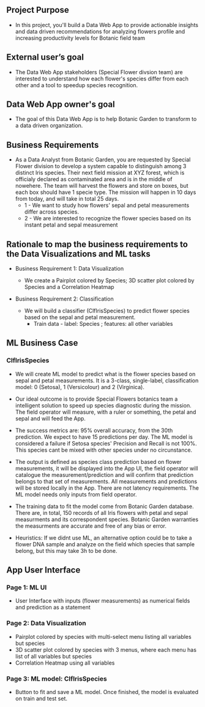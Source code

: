 ## Project Purpose
* In this project, you'll build a Data Web App to provide actionable insights and data driven recommendations for analyzing flowers profile and increasing productivity levels for Botanic field team

## External user’s goal
* The Data Web App stakeholders (Special Flower divsion team) are interested to understand how each flower's species differ from each other and a tool to speedup species recognition.

## Data Web App owner's goal
* The goal of this Data Web App is to help Botanic Garden to transform to a data driven organization.


## Business Requirements 
* As a Data Analyst from Botanic Garden, you are requested by Special Flower division to develop a system capable to distinguish among 3 distinct Iris species. Their next field mission at XYZ forest, which is officialy declared as contaminated area and is in the middle of nowehere. The team will harvest the flowers and store on boxes, but each box should have 1 specie type. The mission will happen in 10 days from today, and will take in total 25 days. 
  * 1 - We want to study how flowers' sepal and petal measurements differ across species.
  * 2 - We are interested to recognize the flower species based on its instant petal and sepal measurement


## Rationale to map the business requirements to the Data Visualizations and ML tasks
* Business Requirement 1: Data Visualization
  * We create a Pairplot colored by Species; 3D scatter plot colored by Species and a Correlation Heatmap

* Business Requirement 2: Classification
  * We will build a classifier (ClfIrisSpecies) to predict flower species based on the sepal and petal measurement.
    * Train data - label: Species ; features: all other variables



## ML Business Case
### ClfIrisSpecies
* We will create ML model to predict what is the flower species based on sepal and petal measurements. 
It is a 3-class, single-label, classification model: 0 (Setosa), 1 (Versicolour) and 2 (Virginica).
* Our ideal outcome is to provide Special Flowers botanics team a intelligent solution to speed up
species diagnostic during the mission. The field operator will measure, with a ruler or something, 
the petal and sepal and will feed the App.

* The success metrics are: 95% overall accuracy, from the 30th prediction. We expect to have 
15 predictions per day. 
The ML model is considered a failure if Setosa species' Precision and Recall is not 100%. 
This species cant be mixed with other species under no circunstance.


* The output is defined as species class prediction based on flower measurements, 
it will be displayed into the App UI, the field operator will catalogue the measurement/prediction and 
will confirm that prediction belongs to that set of measurements. All measurements and predictions will be
stored locally in the App. There are not latency requirements. 
The ML model needs only inputs from field operator.

* The training data to fit the model come from Botanic Garden database. 
There are, in total, 150 records of all Iris flowers with petal and sepal measurments and 
its correspondent species. 
Botanic Garden warranties the measurments are accurate and free of any bias or error. 


* Heuristics: If we didnt use ML, an alternative option could be to take a flower DNA sample 
and analyze on the field which species that sample belong, but this may take 3h to be done.


## App User Interface
### Page 1: ML UI
* User Interface with inputs (flower measurements) as numerical fields and prediction as a statement

### Page 2: Data Visualization
* Pairplot colored by species with multi-select menu listing all variables but species
* 3D scatter plot colored by species with 3 menus, where each menu has list of all variables but species
* Correlation Heatmap using all variables 

### Page 3: ML model: ClfIrisSpecies
* Button to fit and save a ML model. Once finished, the model is evaluated on train and test set.



